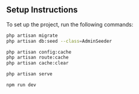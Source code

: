 ## Setup Instructions

To set up the project, run the following commands:

```bash
php artisan migrate
php artisan db:seed --class=AdminSeeder

php artisan config:cache
php artisan route:cache
php artisan cache:clear
```

```bash
php artisan serve
```

```bash
npm run dev
```
